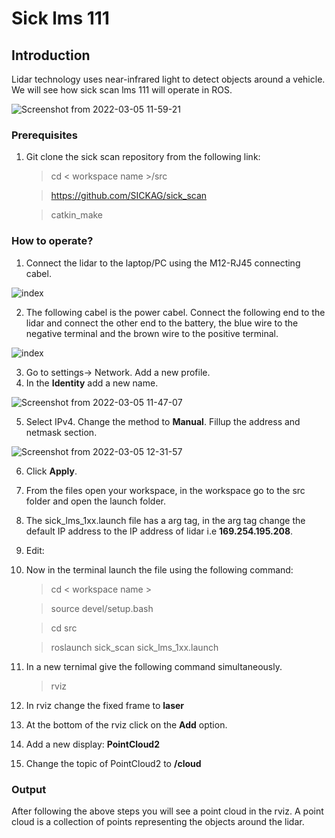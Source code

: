 # Sick lms 111


## Introduction
Lidar technology uses near-infrared light to detect objects around a vehicle. We will see how sick scan lms 111 will operate in ROS.


 ![Screenshot from 2022-03-05 11-59-21](https://user-images.githubusercontent.com/99531399/156871449-1f6674ad-a2cc-407e-a4d4-8b780c620060.png)




### Prerequisites
1. Git clone the sick scan repository from the following link: 
       
      > cd < workspace name >/src
      
      > https://github.com/SICKAG/sick_scan
      
     > catkin_make
  
### How to operate?
1. Connect the lidar to the laptop/PC using the M12-RJ45 connecting cabel.
 
     
    
![index](https://user-images.githubusercontent.com/99531399/156824522-17e690ea-39cd-4705-9b5a-ce5ecdc0677e.jpeg)

2. The following cabel is the power cabel. Connect the following end to the lidar and connect the other end to the battery, the blue wire to the negative terminal and the brown wire to the positive terminal.

![index](https://cdn.sick.com/media/150/1/51/551/IM0039551.png)

3. Go to settings-> Network. Add a new profile. 
4. In the **Identity** add a new name.


![Screenshot from 2022-03-05 11-47-07](https://user-images.githubusercontent.com/99531399/156871078-4646a48a-a7b0-45c7-94fa-9ae98189b5ca.png)



5. Select IPv4. Change the method to **Manual**. Fillup the address and netmask section.


![Screenshot from 2022-03-05 12-31-57](https://user-images.githubusercontent.com/99531399/156872643-4d218510-1460-4672-ad0b-2ddc8f21904a.png)





6. Click **Apply**.
7. From the files open your workspace, in the workspace go to the src folder and open the launch folder.
8. The sick_lms_1xx.launch file has a arg tag, in the arg tag change the default IP address to the IP address of lidar i.e **169.254.195.208**. 
9. Edit: 
   <param name="min_ang" type="double" value="-1.658" />
   <param name="max_ang" type="double" value="1.658" />
10. Now in the terminal launch the file using the following command: 

     > cd < workspace name >
 
     > source devel/setup.bash
     
     > cd src
 
     > roslaunch sick_scan sick_lms_1xx.launch
10. In a new ternimal give the following command simultaneously.
      
      > rviz
11. In rviz change the fixed frame to **laser**
12. At the bottom of the rviz click on the **Add** option.
13. Add a new display: **PointCloud2**
14. Change the topic of PointCloud2 to **/cloud**

### Output
After following the above steps you will see a point cloud in the rviz. A point cloud is a collection of points representing the objects around the lidar.  

